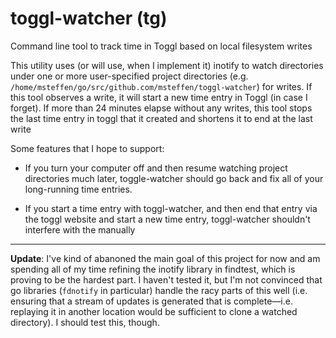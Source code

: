 # toggl-watcher (tg)

Command line tool to track time in Toggl based on local filesystem writes

This utility uses (or will use, when I implement it) inotify to watch
directories under one or more user-specified project directories (e.g.
`/home/msteffen/go/src/github.com/msteffen/toggl-watcher`) for writes. If this
tool observes a write, it will start a new time entry in Toggl (in case I
forget). If more than 24 minutes elapse without any writes, this tool stops the
last time entry in toggl that it created and shortens it to end at the last
write

Some features that I hope to support:

- If you turn your computer off and then resume watching project directories
  much later, toggle-watcher should go back and fix all of your long-running
  time entries.

- If you start a time entry with toggl-watcher, and then end that entry via the
  toggl website and start a new time entry, toggl-watcher shouldn't interfere
  with the manually

---

**Update**: I've kind of abanoned the main goal of this project for now and am
spending all of my time refining the inotify library in findtest, which is
proving to be the hardest part. I haven't tested it, but I'm not convinced that
go libraries (`fdnotify` in particular) handle the racy parts of this well
(i.e. ensuring that a stream of updates is generated that is complete—i.e.
replaying it in another location would be sufficient to clone a watched
directory). I should test this, though.

